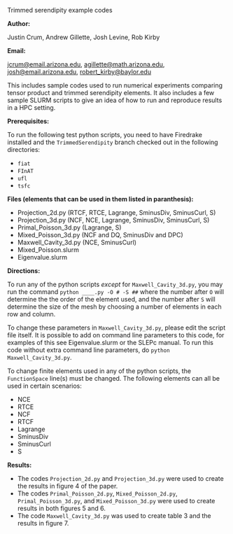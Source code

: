 Trimmed serendipity example codes

**Author:**  

Justin Crum, Andrew Gillette, Josh Levine, Rob Kirby

**Email:** 

jcrum@email.arizona.edu, agillette@math.arizona.edu,
josh@email.arizona.edu, robert_kirby@baylor.edu


This includes sample codes used to run numerical experiments comparing tensor
product and trimmed serendipity elements.  It also includes a few sample SLURM
scripts to give an idea of how to run and reproduce results in a HPC setting.

**Prerequisites:**

To run the following test python scripts, you need to have Firedrake installed 
and the `TrimmedSerendipity` branch checked out in the following directories:

- `fiat`
- `FInAT`
- `ufl`
- `tsfc`

**Files (elements that can be used in them listed in paranthesis):**

- Projection_2d.py  (RTCF, RTCE, Lagrange, SminusDiv, SminusCurl, S)
- Projection_3d.py  (NCF, NCE, Lagrange, SminusDiv, SminusCurl, S)
- Primal_Poisson_3d.py  (Lagrange, S)
- Mixed_Poisson_3d.py   (NCF and DQ, SminusDiv and DPC)
- Maxwell_Cavity_3d.py  (NCE, SminusCurl)
- Mixed_Poisson.slurm
- Eigenvalue.slurm

**Directions:**

To run any of the python scripts *except* for `Maxwell_Cavity_3d.py`, you may run
the command `python ____.py -O # -S ##` where the number after `O` will 
determine the the order of the element used, and the number after `S` will
determine the size of the mesh by choosing a number of elements in each row and
column.  

To change these parameters in `Maxwell_Cavity_3d.py`, please edit the 
script file itself.  It is possible to add on command line parameters to this 
code, for examples of this see Eigenvalue.slurm or the SLEPc manual.  To run
this code without extra command line parameters, 
do `python Maxwell_Cavity_3d.py`.

To change finite elements used in any of the python scripts, the `FunctionSpace` 
line(s) must be changed.  The following elements can all be used in certain
scenarios:

- NCE
- RTCE
- NCF
- RTCF
- Lagrange
- SminusDiv
- SminusCurl
- S


**Results:**

- The codes `Projection_2d.py` and `Projection_3d.py` were used to create the
 results in figure 4 of the paper.
- The codes `Primal_Poisson_2d.py`, `Mixed_Poisson_2d.py`, `Primal_Poisson_3d.py`,
 and `Mixed_Poisson_3d.py` were used to create results in both figures 5 and 6.
- The code `Maxwell_Cavity_3d.py` was used to create table 3 and the
 results in figure 7.

